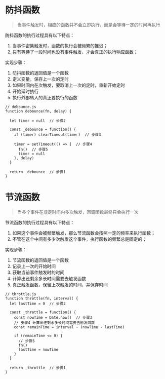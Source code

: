 # 防抖函数

> 当事件触发时，相应的函数并不会立即执行，而是会等待一定的时间再执行

防抖函数的执行过程具有以下特点：

1. 当事件密集触发时，函数的执行会被频繁的推迟；
2. 只有等待了一段时间也没有事件触发，才会真正的执行响应函数；

实现步骤：

1. 防抖函数的返回值是一个函数
2. 定义变量，保存上一次的定时
3. 如果时间内在次触发，要取消上一次的定时，重新开始定时
4. 开始延时执行
5. 执行外部转入的真正要执行的函数

```
// debounce.js
function debounce(fn, delay) {

  let timer = null  // 步骤2

  const _debounce = function() {
    if (timer) clearTimeout(timer)  // 步骤3

    timer = setTimeout(() => {  // 步骤4
      fn()  // 步骤5
      timer = null
    }, delay)
  }

  return _debounce  // 步骤1
}
```

# 节流函数

> 当多个事件在规定时间内多次触发，回调函数最终只会执行一次

节流函数的执行过程具有以下特点：

1. 如果这个事件会被频繁触发，那么节流函数会按照一定的频率来执行函数；
2. 不管在这个中间有多少次触发这个事件，执行函数的频繁总是固定的；

实现步骤：

1. 节流函数的返回值是一个函数
2. 记录上一次的开始时间
3. 获取当前事件触发时的时间
4. 计算出还剩余多长时间需要去触发函数
5. 真正触发函数，保留上次触发的时间，并保存时间

```
// throttle.js
function throttle(fn, interval) {
  let lastTime = 0  // 步骤2

  const _throttle = function() {
    const nowTime = Date.now()  // 步骤3
    // 步骤4 计算出还剩余多长时间需要去触发函数
    const remainTime = interval - (nowTime - lastTime)

    if (remainTime <= 0) {
      // 步骤5
      fn()
      lastTime = nowTime
    }
  }

  return _throttle  // 步骤1
}
```
